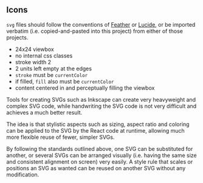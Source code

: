 ## Icons

`svg` files should follow the conventions of
[Feather](https://github.com/feathericons/feather) or
[Lucide](https://github.com/lucide-icons/lucide),
or be imported verbatim (i.e. copied-and-pasted into this
project) from either of those projects.

* 24x24 viewbox
* no internal css classes
* stroke width 2
* 2 units left empty at the edges
* `stroke` must be `currentColor`
* if filled, `fill` also must be `currentColor`
* content centered in and perceptually filling the viewbox

Tools for creating SVGs such as Inkscape can create very heavyweight and complex SVG code,
while handwriting the SVG code is not very difficult and achieves a much better result.

The idea is that stylistic aspects such as sizing, aspect ratio and coloring can be
applied to the SVG by the React code at runtime, allowing much more flexible reuse of
fewer, simpler SVGs.

By following the standards outlined above, one SVG can be substituted for another, or
several SVGs can be arranged visually (i.e. having the same size and consistent alignment
on screen) very easily.  A style rule that scales or positions an SVG as wanted can be
reused on another SVG without any modification.
